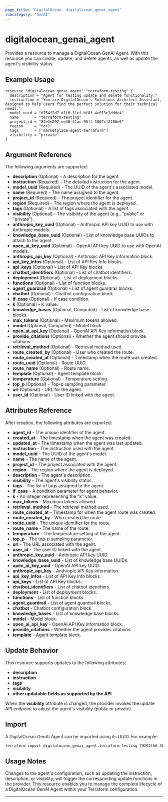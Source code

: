 ```yaml
---
page_title: "DigitalOcean: digitalocean_genai_agent"
subcategory: "GenAI"
---
```


# digitalocean_genai_agent

Provides a resource to manage a DigitalOcean GenAI Agent. With this resource you can create, update, and delete agents, as well as update the agent's visibility status.

## Example Usage

```hcl
resource "digitalocean_genai_agent" "terraform-testing" {
  description = "Agent for testing update and delete functionality."
  instruction = "You are DigitalOcean's Solutions Architect Assistant, designed to help users find the perfect solution for their technical needs."
  model_uuid = "d754f2d7-d1f0-11ef-bf8f-4e013e2ddde4"
  name       = "terraform-testing"
  project_id = "84e1e297-ee40-41ac-95ff-1067cf2206e9"
  region     = "tor1"
  tags       = ["marketplace-agent-terraform"]
  visibility = "private"
}
```

## Argument Reference

The following arguments are supported:

- **description** (Optional) - A description for the agent.
- **instruction** (Required) - The detailed instruction for the agent.
- **model_uuid** (Required) - The UUID of the agent's associated model.
- **name** (Required) - The name assigned to the agent.
- **project_id** (Required) - The project identifier for the agent.
- **region** (Required) - The region where the agent is deployed.
- **tags** (Optional) - A list of tags associated with the agent.
- **visibility** (Optional) - The visibility of the agent (e.g., "public" or "private").
- **anthropic_key_uuid** (Optional) - Anthropic API key UUID to use with Anthropic models.
- **knowledge_base_uuid** (Optional) - List of knowledge base UUIDs to attach to the agent.
- **open_ai_key_uuid** (Optional) - OpenAI API key UUID to use with OpenAI models.
- **anthropic_api_key** (Optional) - Anthropic API Key information block.
- **api_key_infos** (Optional) - List of API Key Info blocks.
- **api_keys** (Optional) - List of API Key blocks.
- **chatbot_identifiers** (Optional) - List of chatbot identifiers.
- **deployment** (Optional) - List of deployment blocks.
- **functions** (Optional) - List of function blocks.
- **agent_guardrail** (Optional) - List of agent guardrail blocks.
- **chatbot** (Optional) - Chatbot configuration block.
- **if_case** (Optional) - If case condition.
- **k** (Optional) - K value.
- **knowledge_bases** (Optional, Computed) - List of knowledge base blocks.
- **max_tokens** (Optional) - Maximum tokens allowed.
- **model** (Optional, Computed) - Model block.
- **open_ai_api_key** (Optional) - OpenAI API Key information block.
- **provide_citations** (Optional) - Whether the agent should provide citations.
- **retrieval_method** (Optional) - Retrieval method used.
- **route_created_by** (Optional) - User who created the route.
- **route_created_at** (Optional) - Timestamp when the route was created.
- **route_uuid** (Optional) - Route UUID.
- **route_name** (Optional) - Route name.
- **template** (Optional) - Agent template block.
- **temperature** (Optional) - Temperature setting.
- **top_p** (Optional) - Top-p sampling parameter.
- **url** (Optional) - URL for the agent.
- **user_id** (Optional) - User ID linked with the agent.

## Attributes Reference

After creation, the following attributes are exported:

- **agent_id** - The unique identifier of the agent.
- **created_at** - The timestamp when the agent was created.
- **updated_at** - The timestamp when the agent was last updated.
- **instruction** - The instruction used with the agent.
- **model_uuid** - The UUID of the agent's model.
- **name** - The name of the agent.
- **project_id** - The project associated with the agent.
- **region** - The region where the agent is deployed.
- **description** - The agent's description.
- **visibility** - The agent's visibility status.
- **tags** - The list of tags assigned to the agent.
- **if_case** - A condition parameter for agent behavior.
- **k** - An integer representing the "k" value.
- **max_tokens** - Maximum tokens allowed.
- **retrieval_method** - The retrieval method used.
- **route_created_at** - Timestamp for when the agent route was created.
- **route_created_by** - Who created the route.
- **route_uuid** - The unique identifier for the route.
- **route_name** - The name of the route.
- **temperature** - The temperature setting of the agent.
- **top_p** - The top-p sampling parameter.
- **url** - The URL associated with the agent.
- **user_id** - The user ID linked with the agent.
- **anthropic_key_uuid** - Anthropic API key UUID.
- **knowledge_base_uuid** - List of knowledge base UUIDs.
- **open_ai_key_uuid** - OpenAI API key UUID.
- **anthropic_api_key** - Anthropic API Key information.
- **api_key_infos** - List of API Key Info blocks.
- **api_keys** - List of API Key blocks.
- **chatbot_identifiers** - List of chatbot identifiers.
- **deployment** - List of deployment blocks.
- **functions** - List of function blocks.
- **agent_guardrail** - List of agent guardrail blocks.
- **chatbot** - Chatbot configuration block.
- **knowledge_bases** - List of knowledge base blocks.
- **model** - Model block.
- **open_ai_api_key** - OpenAI API Key information block.
- **provide_citations** - Whether the agent provides citations.
- **template** - Agent template block.

## Update Behavior

This resource supports updates to the following attributes:
- **description**
- **instruction**
- **tags**
- **visibility**
- **other updatable fields as supported by the API**

When the **visibility** attribute is changed, the provider invokes the update API endpoint to adjust the agent's visibility (public or private).

## Import

A DigitalOcean GenAI Agent can be imported using its UUID. For example:

```sh
terraform import digitalocean_genai_agent.terraform-testing 79292fb6-3627-11f0-bf8f-4e013e2ddde4
```

## Usage Notes

Changes to the agent's configuration, such as updating the instruction, description, or visibility, will trigger the corresponding update functions in the provider. This resource enables you to manage the complete lifecycle of a DigitalOcean GenAI Agent within your Terraform configuration.

---